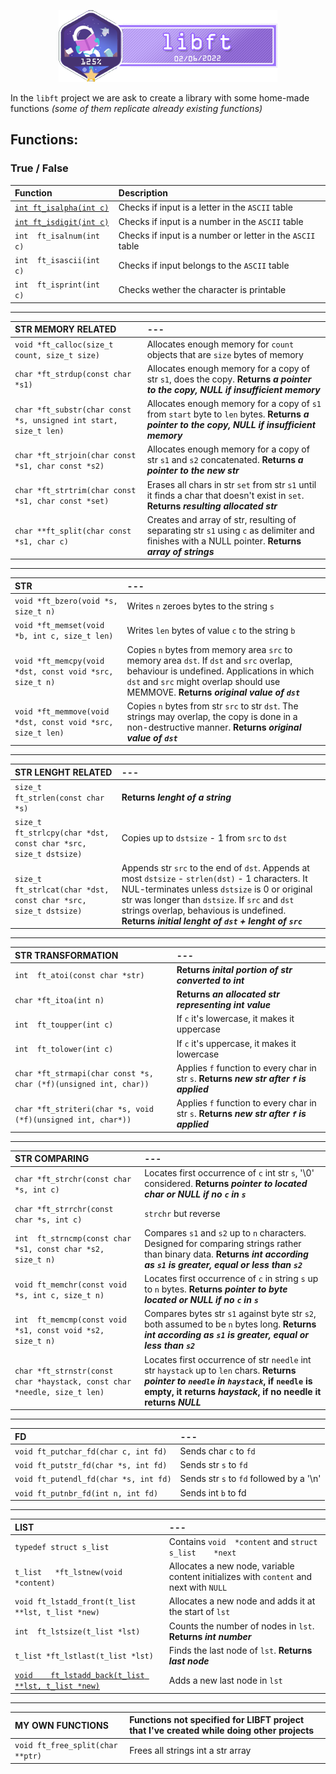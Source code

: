<p align="center"><img src="https://github.com/glutack/glutack/blob/master/42img/libft_banner.png?raw=true" alt="libft 42 banner 125% 02/06/2022"/></p>

In the `libft` project we are ask to create a library with some home-made functions *(some of them replicate already existing functions)*

## Functions:
### True / False
| **Function** | **Description**|
| :-------- | :--------- |
| [`int	ft_isalpha(int c)`](https://github.com/glutack/libft/blob/master/src/ft_isalpha.c) | Checks if input is a letter in the `ASCII` table |
| [`int	ft_isdigit(int c)`](https://github.com/glutack/libft/blob/master/src/ft_isdigit.c) | Checks if input is a number in the `ASCII` table |
| `int	ft_isalnum(int c)` | Checks if input is a number or letter in the `ASCII` table |
| `int	ft_isascii(int c)` | Checks if input belongs to the `ASCII` table |
| `int	ft_isprint(int c)` | Checks wether the character is printable |
---
| **STR MEMORY RELATED** | --- |
| :-------- | :--------- |
| `void	*ft_calloc(size_t count, size_t size)` | Allocates enough memory for `count` objects that are `size` bytes of memory |
| `char *ft_strdup(const char *s1)` | Allocates enough memory for a copy of str `s1`, does the copy. **Returns _a pointer to the copy, NULL if insufficient memory_** |
| `char *ft_substr(char const *s, unsigned int start, size_t len)` | Allocates enough memory for a copy of `s1` from `start` byte to `len` bytes. **Returns _a pointer to the copy, NULL if insufficient memory_**
| `char	*ft_strjoin(char const *s1, char const *s2)` | Allocates enough memory for a copy of str `s1` and `s2` concatenated. **Returns _a pointer to the new str_**
| `char	*ft_strtrim(char const *s1, char const *set)` | Erases all chars in str `set` from str `s1` until it finds a char that doesn't exist in `set`. **Returns _resulting allocated str_** 
| `char	**ft_split(char const *s1, char c)` | Creates and array of str, resulting of separating str `s1` using `c` as delimiter and finishes with a NULL pointer. **Returns _array of strings_** |
---
| **STR** | --- |
| :-------- | :--------- |
| `void	*ft_bzero(void *s, size_t n)` | Writes `n` zeroes bytes to the string `s` |
| `void	*ft_memset(void *b, int c, size_t len)` | Writes `len` bytes of value `c` to the string `b` |
| `void	*ft_memcpy(void *dst, const void *src, size_t n)` | Copies `n` bytes from memory area `src` to memory area `dst`. If `dst` and `src` overlap, behaviour is undefined. Applications in which `dst` and `src` might overlap should use MEMMOVE. **Returns _original value of `dst`_** |
| `void	*ft_memmove(void *dst, const void *src, size_t len)` | Copies `n` bytes from str `src` to str `dst`. The strings may overlap, the copy is done in a non-destructive manner. **Returns _original value of `dst`_**
---
| **STR LENGHT RELATED** | --- |
| :-------- | :--------- |
| `size_t	ft_strlen(const char *s)` | **Returns _lenght of a string_** |
| `size_t	ft_strlcpy(char *dst, const char *src, size_t dstsize)` | Copies up to `dstsize` - 1 from `src` to `dst` |
| `size_t	ft_strlcat(char *dst, const char *src, size_t dstsize)` | Appends str `src` to the end of `dst`. Appends at most `dstsize` - `strlen(dst)` - 1 characters. It NUL-terminates unless `dstsize` is 0 or original str was longer than `dstsize`. If `src` and `dst` strings overlap, behavious is undefined. **Returns _initial lenght of `dst` + lenght of `src`_** |
---
| **STR TRANSFORMATION** | --- |
| :-------- | :--------- |
| `int	ft_atoi(const char *str)` | **Returns _inital portion of str converted to int_** |
| `char	*ft_itoa(int n)` | **Returns _an allocated str representing int value_**
| `int	ft_toupper(int c)` | If `c` it's lowercase, it makes it uppercase |
| `int	ft_tolower(int c)` | If `c` it's uppercase, it makes it lowercase |
| `char	*ft_strmapi(char const *s, char (*f)(unsigned int, char))` | Applies `f` function to every char in str `s`. **Returns _new str after `f` is applied_**
| `char	*ft_striteri(char *s, void (*f)(unsigned int, char*))` | Applies `f` function to every char in str `s`. **Returns _new str after `f` is applied_**
---
| **STR COMPARING**  | --- |
| :-------- | :--------- |
| `char	*ft_strchr(const char *s, int c)` | Locates first occurrence of `c` int str `s`, '\0' considered. **Returns _pointer to located char or NULL if no `c` in `s`_** |
| `char *ft_strrchr(const char *s, int c)` | `strchr` but reverse |
| `int	ft_strncmp(const char *s1, const char *s2, size_t n)` | Compares `s1` and `s2` up to `n` characters. Designed for comparing strings rather than binary data. **Returns _int according as `s1` is greater, equal or less than `s2`_** |
| `void	ft_memchr(const void *s, int c, size_t n)` | Locates first occurrence of `c` in string `s` up to `n` bytes. **Returns _pointer to byte located or NULL if no `c` in `s`_** |
| `int	ft_memcmp(const void *s1, const void *s2, size_t n)` | Compares bytes str `s1` against byte str `s2`, both assumed to be `n` bytes long. **Returns _int according as `s1` is greater, equal or less than `s2`_** |
| `char	*ft_strnstr(const char *haystack, const char *needle, size_t len)` | Locates first occurrence of str `needle` int str `haystack` up to `len` chars. **Returns _pointer to `needle` in `haystack`_, if `needle` is empty, it returns _haystack_, if no needle it returns _NULL_** |
---
| **FD** | --- |
| :-------- | :--------- |
| `void	ft_putchar_fd(char c, int fd)` | Sends char `c` to `fd` |
| `void	ft_putstr_fd(char *s, int fd)` | Sends str `s` to `fd` |
| `void	ft_putendl_fd(char *s, int fd)` | Sends str `s` to `fd` followed by a '\n' |
| `void	ft_putnbr_fd(int n, int fd)` | Sends int `b` to fd |
---
| **LIST** | --- |
| :-------- | :--------- |
| `typedef struct s_list` | Contains `void	*content` and `struct s_list	*next` |
| `t_list	*ft_lstnew(void *content)` | Allocates a new node, variable content initializes with `content` and next with `NULL` |
| `void	ft_lstadd_front(t_list **lst, t_list *new)` | Allocates a new node and adds it at the start of `lst` |
| `int	ft_lstsize(t_list *lst)` | Counts the number of nodes in `lst`. **Returns _int number_**|
| `t_list *ft_lstlast(t_list *lst)` | Finds the last node of `lst`. **Returns _last node_**|
| [`void	ft_lstadd_back(t_list **lst, t_list *new)`](https://github.com/glutack/libft/blob/master/src/ft_lstadd_back_bonus.c) | Adds a new last node in `lst`|
---
| **MY OWN FUNCTIONS** | Functions not specified for LIBFT project that I've created while doing other projects |
| :-------- | :--------- |
| `void	ft_free_split(char **ptr)` | Frees all strings int a str array |